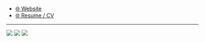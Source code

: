 - [🌐 Website](https://craigerskine.com/)
- [🌐 Resume / CV](https://craigerskine.com/resume/)

---

![](https://img.shields.io/badge/ux-designer-tomato?style=for-the-badge)
![](https://img.shields.io/badge/guitar-nerd-tomato?style=for-the-badge)
![](https://img.shields.io/badge/biological-realist-tomato?style=for-the-badge)
